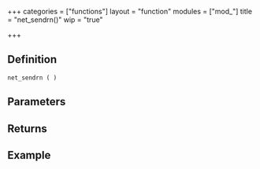 +++
categories = ["functions"]
layout = "function"
modules = ["mod_"]
title = "net_sendrn()"
wip = "true"

+++

## Definition

    net_sendrn ( )

## Parameters

## Returns

## Example

```
```
